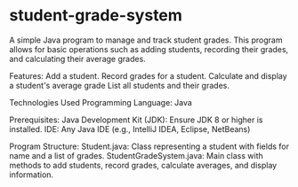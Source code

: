 # student-grade-system 
A simple Java program to manage and track student grades. This program allows for basic operations such as adding students, recording their grades, and calculating their average grades.


Features:
Add a student.
Record grades for a student.
Calculate and display a student's average grade
List all students and their grades.


Technologies Used Programming Language: Java 


Prerequisites:
Java Development Kit (JDK): Ensure JDK 8 or higher is installed.
IDE: Any Java IDE (e.g., IntelliJ IDEA, Eclipse, NetBeans)


Program Structure:
Student.java: Class representing a student with fields for name and a list of grades.
StudentGradeSystem.java: Main class with methods to add students, record grades, calculate averages, and display information.
